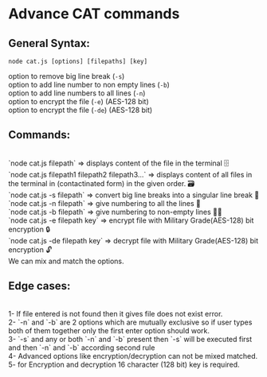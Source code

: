 # Advance CAT commands

## General Syntax:
`node cat.js [options] [filepaths] [key]`

option to remove big line break (`-s`)<br>
option to add line number to non empty lines (`-b`)<br>
option to add line numbers to all lines (`-n`)<br>
option to encrypt the file (`-e`) (AES-128 bit)<br>
option to encrypt the file (`-de`) (AES-128 bit)<br>

## Commands:
<br>
`node cat.js filepath` => displays content of the file in the terminal 🗄
<br>`node cat.js filepath1 filepath2 filepath3...` => displays content of all files in the terminal in (contactinated form) in the given order. 🗃
<br>`node cat.js -s filepath` => convert big line breaks into a singular line break 📜
<br>`node cat.js -n filepath` => give numbering to all the lines 🔢
<br>`node cat.js -b filepath` => give numbering to non-empty lines 📜🔢
<br>`node cat.js -e filepath key` => encrypt file with Military Grade(AES-128) bit encryption 🔒
<br>`node cat.js -de filepath key` => decrypt file with Military Grade(AES-128) bit encryption 🔓
<br>We can mix and match the options.

## Edge cases:
<br>
1- If file entered is not found then it gives file does not exist error.<br>
2- `-n` and `-b` are 2 options which are mutually exclusive so if user types both of them together only the first enter option should work.<br>
3- `-s` and any or both `-n` and `-b` present then `-s` will be executed first and then `-n` and `-b` according second rule<br>
4- Advanced options like encryption/decryption can not be mixed matched.<br>
5- for Encryption and decryption 16 character (128 bit) key is required.